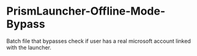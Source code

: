 # PrismLauncher-Offline-Mode-Bypass
Batch file that bypasses check if user has a real microsoft account linked with the launcher.
